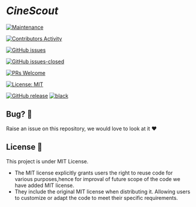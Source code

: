 # <i>CineScout</i>
    

[![Maintenance](https://img.shields.io/badge/Maintained%3F-yes-green.svg)](https://github.com/SoftwareEngg2024/CineScout/graphs/commit-activity) 

[![Contributors Activity](https://img.shields.io/github/commit-activity/m/SoftwareEngg2024/CineScout)](https://github.com/SoftwareEngg2024/CineScout/pulse) 

[![GitHub issues](https://img.shields.io/github/issues/MadhurDixit13/MovieRecommender.svg)](https://github.com/SoftwareEngg2024/CineScout/issues) 

[![GitHub issues-closed](https://img.shields.io/github/issues-closed-raw/SoftwareEngg2024/CineScout)](https://github.com/SoftwareEngg2024/CineScout/issues?q=is%3Aissue+is%3Aclosed) 

[![PRs Welcome](https://img.shields.io/badge/PRs-welcome-brightgreen.svg?style=flat-square)](http://makeapullrequest.com) 

[![License: MIT](https://img.shields.io/badge/License-MIT-red.svg)](https://opensource.org/licenses/MIT) 

<!-- [![DOI](https://sandbox.zenodo.org/badge/720190225.svg)](https://sandbox.zenodo.org/doi/10.5072/zenodo.3401) [![Code Coverage](https://github.com/MadhurDixit13/MovieRecommender/actions/workflows/codecov.yml/badge.svg)](https://github.com/MadhurDixit13/MovieRecommender/actions/workflows/codecov.yml) [![codecov](https://codecov.io/gh/MadhurDixit13/MovieRecommender/graph/badge.svg?token=9NGWAJ7BST)] 
(https://codecov.io/gh/MadhurDixit13/MovieRecommender) -->
[![GitHub release](https://img.shields.io/github/release/git-ankit/MovieRecommender.svg)](https://github.com/SoftwareEngg2024/CineScout/releases) [![black](https://img.shields.io/badge/StyleChecker-black-purple.svg)](https://pypi.org/project/black/) 

## Bug? 🐛
Raise an issue on this repository, we would love to look at it ❤️

## License 📃
This project is under MIT License.
- The MIT license explicitly grants users the right to reuse code for various purposes,hence for improval of future scope of the code we have added MIT license.
- They include the original MIT license when distributing it. Allowing users to customize or adapt the code to meet their specific requirements.
